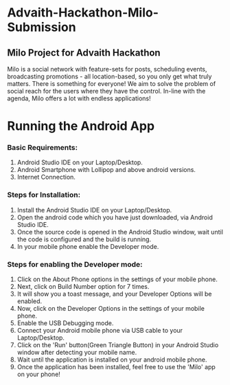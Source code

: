 # Advaith-Hackathon-Milo-Submission
## Milo Project for Advaith Hackathon

Milo is a social network with feature-sets for posts, scheduling events, broadcasting promotions - all location-based, so you only get what truly matters. There is something for everyone! We aim to solve the problem of social reach for the users where they have the control. In-line with the agenda, Milo offers a lot with endless applications!

# Running the Android App

### Basic Requirements:

1. Android Studio IDE on your Laptop/Desktop.
2. Android Smartphone with Lollipop and above android versions.
3. Internet Connection.

### Steps for Installation:
1. Install the Android Studio IDE on your Laptop/Desktop.
2. Open the android code which you have just downloaded, via Android Studio IDE.
3. Once the source code is opened in the Android Studio window, wait until the code is configured and the build is running.
4. In your mobile phone enable the Developer mode.

### Steps for enabling the Developer mode:
1. Click on the About Phone options in the settings of your mobile phone.
2. Next, click on Build Number option for 7 times.
3. It will show you a toast message, and your Developer Options will be enabled.
5. Now, click on the Developer Options in the settings of your mobile phone.
6. Enable the USB Debugging mode.
7. Connect your Android mobile phone via USB cable to your Laptop/Desktop.
8. Click on the 'Run' button(Green Triangle Button) in your Android Studio window after detecting your mobile name.
9. Wait until the application is installed on your android mobile phone.
10. Once the application has been installed, feel free to use the 'Milo' app on your phone!
